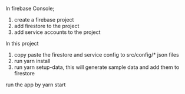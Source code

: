 In firebase Console;
1. create a firebase project
2. add firestore to the project
3. add service accounts to the project

In this project
1. copy paste the firestore and service config to src/config/* json files
2. run yarn install
3. run yarn setup-data, this will generate sample data and add them to firestore

run the app by yarn start